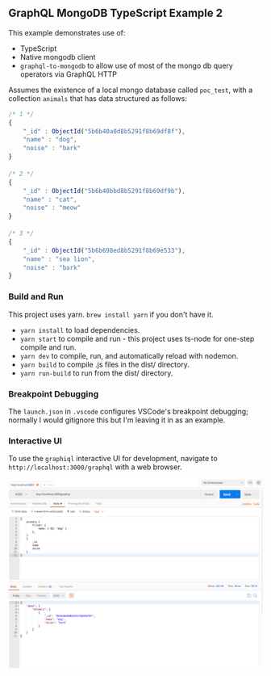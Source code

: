 ## GraphQL MongoDB TypeScript Example 2

This example demonstrates use of:
* TypeScript
* Native mongodb client
* `graphql-to-mongodb` to allow use of most of the mongo db query operators via GraphQL HTTP

Assumes the existence of a local mongo database called `poc_test`, with a collection `animals` that has data structured as follows:

```javascript
/* 1 */
{
    "_id" : ObjectId("5b6b40a0d8b5291f8b69df8f"),
    "name" : "dog",
    "noise" : "bark"
}

/* 2 */
{
    "_id" : ObjectId("5b6b40bbd8b5291f8b69df9b"),
    "name" : "cat",
    "noise" : "meow"
}

/* 3 */
{
    "_id" : ObjectId("5b6b698ed8b5291f8b69e533"),
    "name" : "sea lion",
    "noise" : "bark"
}
```
### Build and Run

This project uses yarn. `brew install yarn` if you don't have it.

* `yarn install` to load dependencies.
* `yarn start` to compile and run - this project uses ts-node for one-step compile and run.
* `yarn dev` to compile, run, and automatically reload with nodemon.
* `yarn build` to compile .js files in the dist/ directory.
* `yarn run-build` to run from the dist/ directory.

### Breakpoint Debugging

The `launch.json` in `.vscode` configures VSCode's breakpoint debugging; normally I would gitignore this but I'm leaving it in as an example.

### Interactive UI

To use the `graphiql` interactive UI for development, navigate to `http://localhost:3000/graphql` with a web browser.


![screenshot of postman](./screenshot.png)
